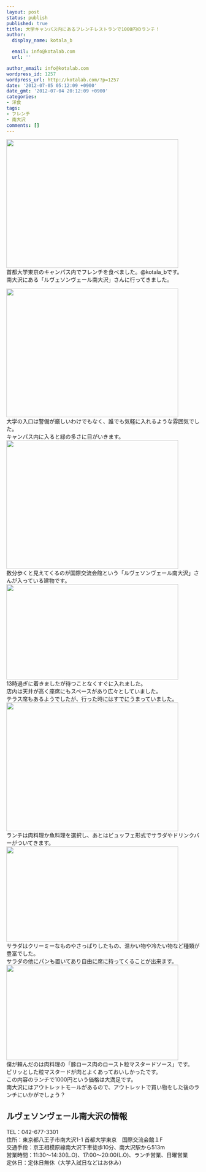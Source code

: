 ```yaml
---
layout: post
status: publish
published: true
title: 大学キャンパス内にあるフレンチレストランで1000円のランチ！
author:
  display_name: kotala_b

  email: info@kotalab.com
  url: ''

author_email: info@kotalab.com
wordpress_id: 1257
wordpress_url: http://kotalab.com/?p=1257
date: '2012-07-05 05:12:09 +0900'
date_gmt: '2012-07-04 20:12:09 +0900'
categories:
- 洋食
tags:
- フレンチ
- 南大沢
comments: []
---
```

<p><a href="http://kotalab.com/wp-content/uploads/french_120705_03.jpg" target="_blank"><img src="http://kotalab.com/wp-content/uploads/french_120705_03.jpg" alt="" title="french_120705_03" width="448" height="336" class="alignnone size-full wp-image-1261" /></a><br />
首都大学東京のキャンパス内でフレンチを食べました。@kotala_bです。<br />
南大沢にある「ルヴェソンヴェール南大沢」さんに行ってきました。<br />
<!--more--></p>
<p><a href="http://kotalab.com/wp-content/uploads/french_120705_01.jpg" target="_blank"><img src="http://kotalab.com/wp-content/uploads/french_120705_01.jpg" alt="" title="french_120705_01" width="448" height="336" class="alignnone size-full wp-image-1259" /></a><br />
大学の入口は警備が厳しいわけでもなく、誰でも気軽に入れるような雰囲気でした。<br />
キャンパス内に入ると緑の多さに目がいきます。<br />
<a href="http://kotalab.com/wp-content/uploads/french_120705_02.jpg" target="_blank"><img src="http://kotalab.com/wp-content/uploads/french_120705_02.jpg" alt="" title="french_120705_02" width="448" height="336" class="alignnone size-full wp-image-1260" /></a><br />
数分歩くと見えてくるのが国際交流会館という「ルヴェソンヴェール南大沢」さんが入っている建物です。<br />
<a href="http://kotalab.com/wp-content/uploads/french_120705_06.jpg" target="_blank"><img src="http://kotalab.com/wp-content/uploads/french_120705_06.jpg" alt="" title="french_120705_06" width="448" height="249" class="alignnone size-full wp-image-1258" /></a><br />
13時過ぎに着きましたが待つことなくすぐに入れました。<br />
店内は天井が高く座席にもスペースがあり広々としていました。<br />
テラス席もあるようでしたが、行った時にはすでにうまっていました。<br />
<a href="http://kotalab.com/wp-content/uploads/french_120705_07.jpg" target="_blank"><img src="http://kotalab.com/wp-content/uploads/french_120705_07.jpg" alt="" title="french_120705_07" width="448" height="336" class="alignnone size-full wp-image-1268" /></a><br />
ランチは肉料理か魚料理を選択し、あとはビュッフェ形式でサラダやドリンクバーがついてきます。<br />
<a href="http://kotalab.com/wp-content/uploads/french_120705_04.jpg" target="_blank"><img src="http://kotalab.com/wp-content/uploads/french_120705_04.jpg" alt="" title="french_120705_04" width="448" height="249" class="alignnone size-full wp-image-1262" /></a><br />
サラダはクリーミーなものやさっぱりしたもの、温かい物や冷たい物など種類が豊富でした。<br />
サラダの他にパンも置いてあり自由に席に持ってくることが出来ます。<br />
<a href="http://kotalab.com/wp-content/uploads/french_120705_05.jpg" target="_blank"><img src="http://kotalab.com/wp-content/uploads/french_120705_05.jpg" alt="" title="french_120705_05" width="448" height="249" class="alignnone size-full wp-image-1263" /></a><br />
僕が頼んだのは肉料理の「豚ロース肉のロースト粒マスタードソース」です。<br />
ピリッとした粒マスタードが肉とよくあっておいしかったです。<br />
この内容のランチで1000円という価格は大満足です。<br />
南大沢にはアウトレットモールがあるので、アウトレットで買い物をした後のランチにいかがでしょう？</p>
<h2>ルヴェソンヴェール南大沢の情報</h2>
<p>TEL：042-677-3301<br />
住所：東京都八王子市南大沢1-1 首都大学東京　国際交流会館１F<br />
交通手段：京王相模原線南大沢下車徒歩10分、南大沢駅から513m<br />
営業時間：11:30～14:30(L.O)、17:00～20:00(L.O)、ランチ営業、日曜営業<br />
定休日：定休日無休（大学入試日などはお休み）</p>
